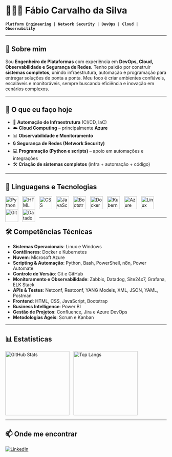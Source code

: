 # 👨🏻‍💻 Fábio Carvalho da Silva

**`Platform Engineering | Network Security | DevOps | Cloud | Observability`**
 
---

## 🚀 Sobre mim

Sou **Engenheiro de Plataformas** com experiência em **DevOps, Cloud, Observabilidade e Segurança de Redes.**
Tenho paixão por construir **sistemas completos**, unindo infraestrutura, automação e programação para entregar soluções de ponta a ponta.
Meu foco é criar ambientes confiáveis, escaláveis e monitoráveis, sempre buscando eficiência e inovação em cenários complexos.

---

## 🚀 O que eu faço hoje  
- 🔧 **Automação de Infraestrutura** (CI/CD, IaC)  
- ☁️ **Cloud Computing** – principalmente **Azure**  
- 📊 **Observabilidade e Monitoramento**  
- 🔒 **Segurança de Redes (Network Security)**  
- 💻 **Programação (Python e scripts)** – apoio em automações e integrações  
- 🛠️ **Criação de sistemas completos** (infra + automação + código)   

---

## 🤖 Linguagens e Tecnologias

<img align="left" alt="Python" width="40px" style="padding-right:10px;" src="https://cdn.jsdelivr.net/gh/devicons/devicon/icons/python/python-original.svg" />
<img align="left" alt="HTML" width="40px" style="padding-right:10px;" src="https://cdn.jsdelivr.net/gh/devicons/devicon/icons/html5/html5-original.svg" />
<img align="left" alt="CSS" width="40px" style="padding-right:10px;" src="https://cdn.jsdelivr.net/gh/devicons/devicon/icons/css3/css3-original.svg" />
<img align="left" alt="JavaScript" width="40px" style="padding-right:10px;" src="https://cdn.jsdelivr.net/gh/devicons/devicon/icons/javascript/javascript-original.svg" />
<img align="left" alt="Bootstrap" width="40px" style="padding-right:10px;" src="https://cdn.jsdelivr.net/gh/devicons/devicon/icons/bootstrap/bootstrap-original.svg" />
<img align="left" alt="Docker" width="40px" style="padding-right:10px;" src="https://cdn.jsdelivr.net/gh/devicons/devicon/icons/docker/docker-original.svg" />
<img align="left" alt="Kubernetes" width="40px" style="padding-right:10px;" src="https://cdn.jsdelivr.net/gh/devicons/devicon/icons/kubernetes/kubernetes-plain.svg" />
<img align="left" alt="Azure" width="40px" style="padding-right:10px;" src="https://cdn.jsdelivr.net/gh/devicons/devicon/icons/azure/azure-original.svg" />
<img align="left" alt="Linux" width="40px" style="padding-right:10px;" src="https://cdn.jsdelivr.net/gh/devicons/devicon/icons/linux/linux-original.svg" />
<img align="left" alt="Git" width="40px" style="padding-right:10px;" src="https://cdn.jsdelivr.net/gh/devicons/devicon/icons/git/git-original.svg" />
<img align="left" alt="Datadog" width="40px" style="padding-right:10px;" src="https://cdn.jsdelivr.net/gh/devicons/devicon/icons/datadog/datadog-original.svg" />
<br/><br/><br/>

---

## 🛠️ Competências Técnicas

- **Sistemas Operacionais**: Linux e Windows  
- **Contêineres**: Docker e Kubernetes  
- **Nuvem**: Microsoft Azure  
- **Scripting & Automação**: Python, Bash, PowerShell, n8n, Power Automate  
- **Controle de Versão**: Git e GitHub  
- **Monitoramento e Observabilidade**: Zabbix, Datadog, Site24x7, Grafana, ELK Stack
- **APIs & Testes**: Netconf, Restconf, YANG Models, XML, JSON, YAML, Postman  
- **Frontend**: HTML, CSS, JavaScript, Bootstrap  
- **Business Intelligence**: Power BI  
- **Gestão de Projetos**: Confluence, Jira e Azure DevOps  
- **Metodologias Ágeis**: Scrum e Kanban  

---

## 📊 Estatísticas

<p>
  <img 
    align="left" 
    alt="GitHub Stats" 
    height="200" 
    style="padding-right: 10px;" 
    src="https://github-readme-stats.vercel.app/api?username=Fcarsilva&show_icons=true&theme=tokyonight&include_all_commits=true&locale=pt-br" 
  />

  <img 
      align="left" 
      alt="Top Langs" 
      height="200" 
      src="https://github-readme-stats.vercel.app/api/top-langs/?username=Fcarsilva&theme=tokyonight&layout=compact&custom_title=Tecnologias&langs_count=9" 
  />
</p>

<br clear="left"/>

---

## 📫 Onde me encontrar  

[![LinkedIn](https://img.shields.io/badge/LinkedIn-0A66C2?style=for-the-badge&logo=linkedin&logoColor=white)](https://www.linkedin.com/in/f%C3%A1bio-carvalho-da-silva-4b157125/)  
